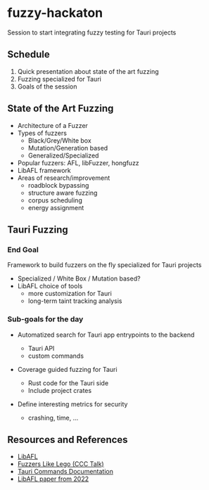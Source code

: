 # fuzzy-hackaton

Session to start integrating fuzzy testing for Tauri projects

## Schedule

1. Quick presentation about state of the art fuzzing
2. Fuzzing specialized for Tauri
3. Goals of the session

## State of the Art Fuzzing

- Architecture of a Fuzzer
- Types of fuzzers
  - Black/Grey/White box
  - Mutation/Generation based
  - Generalized/Specialized
- Popular fuzzers: AFL, libFuzzer, hongfuzz
- LibAFL framework
- Areas of research/improvement
  - roadblock bypassing
  - structure aware fuzzing
  - corpus scheduling
  - energy assignment

## Tauri Fuzzing

### End Goal

Framework to build fuzzers on the fly specialized for Tauri projects

- Specialized / White Box / Mutation based?
- LibAFL choice of tools
  - more customization for Tauri
  - long-term taint tracking analysis

### Sub-goals for the day

- Automatized search for Tauri app entrypoints to the backend
  - Tauri API
  - custom commands

- Coverage guided fuzzing for Tauri
  - Rust code for the Tauri side
  - Include project crates

- Define interesting metrics for security
  - crashing, time, ...

## Resources and References

- [LibAFL](https://github.com/AFLplusplus/LibAFL)
- [Fuzzers Like Lego (CCC Talk)](https://aflplus.plus/rC3_talk_2020.pdf)
- [Tauri Commands Documentation](https://docs.rs/tauri/latest/tauri/command/index.html)
- [LibAFL paper from 2022](https://www.s3.eurecom.fr/docs/ccs22_fioraldi.pdf)
